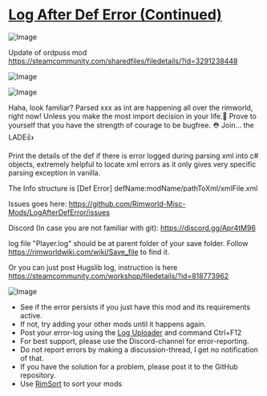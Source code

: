 # [Log After Def Error (Continued)]()

![Image](https://i.imgur.com/buuPQel.png)

Update of ordpuss mod https://steamcommunity.com/sharedfiles/filedetails/?id=3291238448

![Image](https://i.imgur.com/pufA0kM.png)
	
![Image](https://i.imgur.com/Z4GOv8H.png)

Haha, look familiar? Parsed xxx as int are happening all over the rimworld, right now!
Unless you make the most import decision in your life.🫰
Prove to yourself that you have the strength of courage to be bugfree. ⛑️
Join... the LADE👍

Print the details of the def if there is error logged during parsing xml into c# objects, extremely helpful to locate xml errors as it only gives very specific parsing exception in vanilla.

The Info structure is [Def Error] defName:modName/pathToXml/xmlFile.xml

Issues goes here: https://github.com/Rimworld-Misc-Mods/LogAfterDefError/issues

Discord (In case you are not familiar with git): https://discord.gg/Apr4tM96

log file "Player.log" should be at parent folder of your save folder. Follow https://rimworldwiki.com/wiki/Save_file to find it.

Or you can just post Hugslib log, instruction is here https://steamcommunity.com/workshop/filedetails/?id=818773962

![Image](https://i.imgur.com/PwoNOj4.png)



-  See if the error persists if you just have this mod and its requirements active.
-  If not, try adding your other mods until it happens again.
-  Post your error-log using the [Log Uploader](https://steamcommunity.com/sharedfiles/filedetails/?id=2873415404) and command Ctrl+F12
-  For best support, please use the Discord-channel for error-reporting.
-  Do not report errors by making a discussion-thread, I get no notification of that.
-  If you have the solution for a problem, please post it to the GitHub repository.
-  Use [RimSort](https://github.com/RimSort/RimSort/releases/latest) to sort your mods


